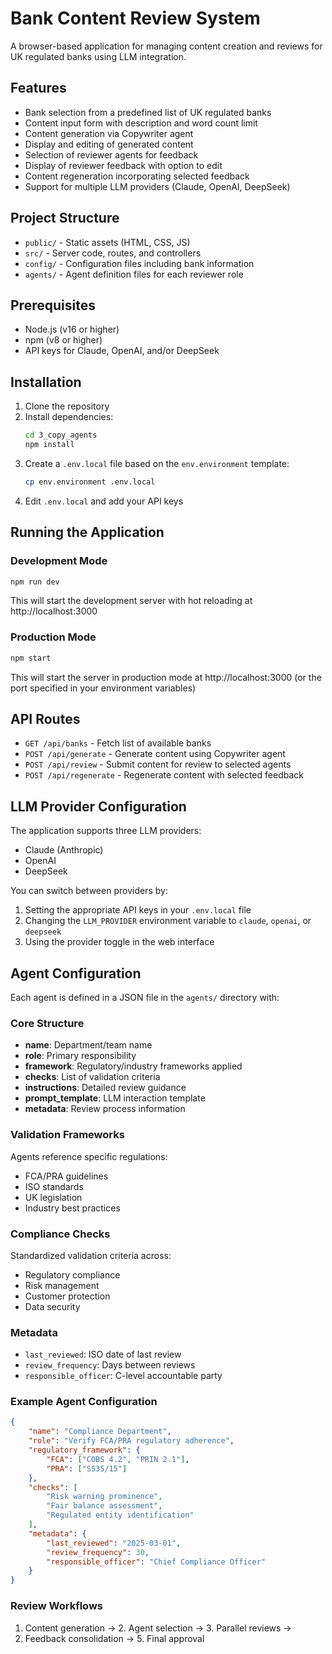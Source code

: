 # Bank Content Review System

A browser-based application for managing content creation and reviews for UK regulated banks using LLM integration.

## Features

- Bank selection from a predefined list of UK regulated banks
- Content input form with description and word count limit
- Content generation via Copywriter agent
- Display and editing of generated content
- Selection of reviewer agents for feedback
- Display of reviewer feedback with option to edit
- Content regeneration incorporating selected feedback
- Support for multiple LLM providers (Claude, OpenAI, DeepSeek)

## Project Structure

- `public/` - Static assets (HTML, CSS, JS)
- `src/` - Server code, routes, and controllers
- `config/` - Configuration files including bank information
- `agents/` - Agent definition files for each reviewer role

## Prerequisites

- Node.js (v16 or higher)
- npm (v8 or higher)
- API keys for Claude, OpenAI, and/or DeepSeek

## Installation

1. Clone the repository
2. Install dependencies:
   ```bash
   cd 3_copy_agents
   npm install
   ```
3. Create a `.env.local` file based on the `env.environment` template:
   ```bash
   cp env.environment .env.local
   ```
4. Edit `.env.local` and add your API keys

## Running the Application

### Development Mode

```bash
npm run dev
```

This will start the development server with hot reloading at http://localhost:3000

### Production Mode

```bash
npm start
```

This will start the server in production mode at http://localhost:3000 (or the port specified in your environment variables)

## API Routes

- `GET /api/banks` - Fetch list of available banks
- `POST /api/generate` - Generate content using Copywriter agent
- `POST /api/review` - Submit content for review to selected agents
- `POST /api/regenerate` - Regenerate content with selected feedback

## LLM Provider Configuration

The application supports three LLM providers:
- Claude (Anthropic)
- OpenAI
- DeepSeek

You can switch between providers by:
1. Setting the appropriate API keys in your `.env.local` file
2. Changing the `LLM_PROVIDER` environment variable to `claude`, `openai`, or `deepseek`
3. Using the provider toggle in the web interface

## Agent Configuration

Each agent is defined in a JSON file in the `agents/` directory with:

### Core Structure
- **name**: Department/team name
- **role**: Primary responsibility
- **framework**: Regulatory/industry frameworks applied
- **checks**: List of validation criteria
- **instructions**: Detailed review guidance
- **prompt_template**: LLM interaction template
- **metadata**: Review process information

### Validation Frameworks
Agents reference specific regulations:
- FCA/PRA guidelines
- ISO standards
- UK legislation
- Industry best practices

### Compliance Checks
Standardized validation criteria across:
- Regulatory compliance
- Risk management
- Customer protection
- Data security

### Metadata
- `last_reviewed`: ISO date of last review
- `review_frequency`: Days between reviews
- `responsible_officer`: C-level accountable party

### Example Agent Configuration
```json
{
    "name": "Compliance Department",
    "role": "Verify FCA/PRA regulatory adherence",
    "regulatory_framework": {
        "FCA": ["COBS 4.2", "PRIN 2.1"],
        "PRA": ["SS35/15"]
    },
    "checks": [
        "Risk warning prominence",
        "Fair balance assessment",
        "Regulated entity identification"
    ],
    "metadata": {
        "last_reviewed": "2025-03-01",
        "review_frequency": 30,
        "responsible_officer": "Chief Compliance Officer"
    }
}
```

### Review Workflows
1. Content generation → 2. Agent selection → 3. Parallel reviews → 
4. Feedback consolidation → 5. Final approval
